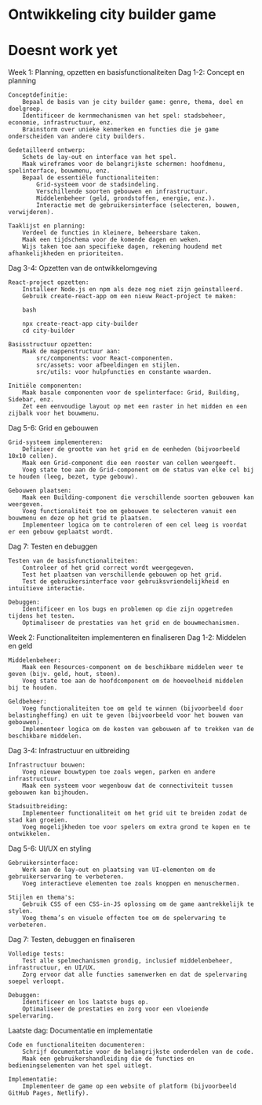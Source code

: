 # Ontwikkeling city builder game

# Doesnt work yet

Week 1: Planning, opzetten en basisfunctionaliteiten
Dag 1-2: Concept en planning

    Conceptdefinitie:
        Bepaal de basis van je city builder game: genre, thema, doel en doelgroep.
        Identificeer de kernmechanismen van het spel: stadsbeheer, economie, infrastructuur, enz.
        Brainstorm over unieke kenmerken en functies die je game onderscheiden van andere city builders.

    Gedetailleerd ontwerp:
        Schets de lay-out en interface van het spel.
        Maak wireframes voor de belangrijkste schermen: hoofdmenu, spelinterface, bouwmenu, enz.
        Bepaal de essentiële functionaliteiten:
            Grid-systeem voor de stadsindeling.
            Verschillende soorten gebouwen en infrastructuur.
            Middelenbeheer (geld, grondstoffen, energie, enz.).
            Interactie met de gebruikersinterface (selecteren, bouwen, verwijderen).

    Taaklijst en planning:
        Verdeel de functies in kleinere, beheersbare taken.
        Maak een tijdschema voor de komende dagen en weken.
        Wijs taken toe aan specifieke dagen, rekening houdend met afhankelijkheden en prioriteiten.

Dag 3-4: Opzetten van de ontwikkelomgeving

    React-project opzetten:
        Installeer Node.js en npm als deze nog niet zijn geïnstalleerd.
        Gebruik create-react-app om een nieuw React-project te maken:

        bash

        npx create-react-app city-builder
        cd city-builder

    Basisstructuur opzetten:
        Maak de mappenstructuur aan:
            src/components: voor React-componenten.
            src/assets: voor afbeeldingen en stijlen.
            src/utils: voor hulpfuncties en constante waarden.

    Initiële componenten:
        Maak basale componenten voor de spelinterface: Grid, Building, Sidebar, enz.
        Zet een eenvoudige layout op met een raster in het midden en een zijbalk voor het bouwmenu.

Dag 5-6: Grid en gebouwen

    Grid-systeem implementeren:
        Definieer de grootte van het grid en de eenheden (bijvoorbeeld 10x10 cellen).
        Maak een Grid-component die een rooster van cellen weergeeft.
        Voeg state toe aan de Grid-component om de status van elke cel bij te houden (leeg, bezet, type gebouw).

    Gebouwen plaatsen:
        Maak een Building-component die verschillende soorten gebouwen kan weergeven.
        Voeg functionaliteit toe om gebouwen te selecteren vanuit een bouwmenu en deze op het grid te plaatsen.
        Implementeer logica om te controleren of een cel leeg is voordat er een gebouw geplaatst wordt.

Dag 7: Testen en debuggen

    Testen van de basisfunctionaliteiten:
        Controleer of het grid correct wordt weergegeven.
        Test het plaatsen van verschillende gebouwen op het grid.
        Test de gebruikersinterface voor gebruiksvriendelijkheid en intuïtieve interactie.

    Debuggen:
        Identificeer en los bugs en problemen op die zijn opgetreden tijdens het testen.
        Optimaliseer de prestaties van het grid en de bouwmechanismen.

Week 2: Functionaliteiten implementeren en finaliseren
Dag 1-2: Middelen en geld

    Middelenbeheer:
        Maak een Resources-component om de beschikbare middelen weer te geven (bijv. geld, hout, steen).
        Voeg state toe aan de hoofdcomponent om de hoeveelheid middelen bij te houden.

    Geldbeheer:
        Voeg functionaliteiten toe om geld te winnen (bijvoorbeeld door belastingheffing) en uit te geven (bijvoorbeeld voor het bouwen van gebouwen).
        Implementeer logica om de kosten van gebouwen af te trekken van de beschikbare middelen.

Dag 3-4: Infrastructuur en uitbreiding

    Infrastructuur bouwen:
        Voeg nieuwe bouwtypen toe zoals wegen, parken en andere infrastructuur.
        Maak een systeem voor wegenbouw dat de connectiviteit tussen gebouwen kan bijhouden.

    Stadsuitbreiding:
        Implementeer functionaliteit om het grid uit te breiden zodat de stad kan groeien.
        Voeg mogelijkheden toe voor spelers om extra grond te kopen en te ontwikkelen.

Dag 5-6: UI/UX en styling

    Gebruikersinterface:
        Werk aan de lay-out en plaatsing van UI-elementen om de gebruikerservaring te verbeteren.
        Voeg interactieve elementen toe zoals knoppen en menuschermen.

    Stijlen en thema's:
        Gebruik CSS of een CSS-in-JS oplossing om de game aantrekkelijk te stylen.
        Voeg thema’s en visuele effecten toe om de spelervaring te verbeteren.

Dag 7: Testen, debuggen en finaliseren

    Volledige tests:
        Test alle spelmechanismen grondig, inclusief middelenbeheer, infrastructuur, en UI/UX.
        Zorg ervoor dat alle functies samenwerken en dat de spelervaring soepel verloopt.

    Debuggen:
        Identificeer en los laatste bugs op.
        Optimaliseer de prestaties en zorg voor een vloeiende spelervaring.

Laatste dag: Documentatie en implementatie

    Code en functionaliteiten documenteren:
        Schrijf documentatie voor de belangrijkste onderdelen van de code.
        Maak een gebruikershandleiding die de functies en bedieningselementen van het spel uitlegt.

    Implementatie:
        Implementeer de game op een website of platform (bijvoorbeeld GitHub Pages, Netlify).

